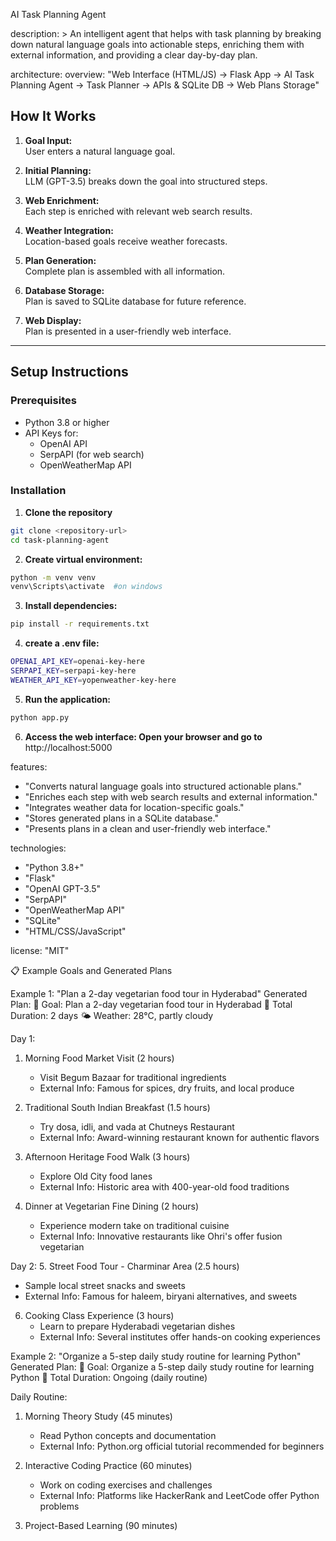 AI Task Planning Agent

description: >
    An intelligent agent that helps with task planning by breaking down natural language goals
    into actionable steps, enriching them with external information, and providing a clear
    day-by-day plan.

architecture:
  overview: "Web Interface (HTML/JS) → Flask App → AI Task Planning Agent → Task Planner → APIs & SQLite DB → Web Plans Storage"

## How It Works

1. **Goal Input:**  
   User enters a natural language goal.

2. **Initial Planning:**  
   LLM (GPT-3.5) breaks down the goal into structured steps.

3. **Web Enrichment:**  
   Each step is enriched with relevant web search results.

4. **Weather Integration:**  
   Location-based goals receive weather forecasts.

5. **Plan Generation:**  
   Complete plan is assembled with all information.

6. **Database Storage:**  
   Plan is saved to SQLite database for future reference.

7. **Web Display:**  
   Plan is presented in a user-friendly web interface.

---

## Setup Instructions

### Prerequisites

- Python 3.8 or higher  
- API Keys for:  
  - OpenAI API  
  - SerpAPI (for web search)  
  - OpenWeatherMap API  

### Installation

1. **Clone the repository**  
  ```bash
git clone <repository-url>
cd task-planning-agent
```
2. **Create virtual environment:**
```bash
python -m venv venv
venv\Scripts\activate  #on windows
```
3. **Install dependencies:**
```bash
pip install -r requirements.txt
```
4. **create a .env file:**
```bash
OPENAI_API_KEY=openai-key-here
SERPAPI_KEY=serpapi-key-here
WEATHER_API_KEY=yopenweather-key-here
```
5. **Run the application:**
```bash
python app.py
```
6. **Access the web interface: Open your browser and go to**
http://localhost:5000

features:
  - "Converts natural language goals into structured actionable plans."
  - "Enriches each step with web search results and external information."
  - "Integrates weather data for location-specific goals."
  - "Stores generated plans in a SQLite database."
  - "Presents plans in a clean and user-friendly web interface."

technologies:
  - "Python 3.8+"
  - "Flask"
  - "OpenAI GPT-3.5"
  - "SerpAPI"
  - "OpenWeatherMap API"
  - "SQLite"
  - "HTML/CSS/JavaScript"

license: "MIT"

📋 Example Goals and Generated Plans

Example 1: "Plan a 2-day vegetarian food tour in Hyderabad"
Generated Plan:
🎯 Goal: Plan a 2-day vegetarian food tour in Hyderabad
📅 Total Duration: 2 days
🌤️ Weather: 28°C, partly cloudy

Day 1:
1. Morning Food Market Visit (2 hours)
   - Visit Begum Bazaar for traditional ingredients
   - External Info: Famous for spices, dry fruits, and local produce
   
2. Traditional South Indian Breakfast (1.5 hours)
   - Try dosa, idli, and vada at Chutneys Restaurant
   - External Info: Award-winning restaurant known for authentic flavors

3. Afternoon Heritage Food Walk (3 hours)
   - Explore Old City food lanes
   - External Info: Historic area with 400-year-old food traditions

4. Dinner at Vegetarian Fine Dining (2 hours)
   - Experience modern take on traditional cuisine
   - External Info: Innovative restaurants like Ohri's offer fusion vegetarian

Day 2:
5. Street Food Tour - Charminar Area (2.5 hours)
   - Sample local street snacks and sweets
   - External Info: Famous for haleem, biryani alternatives, and sweets

6. Cooking Class Experience (3 hours)
   - Learn to prepare Hyderabadi vegetarian dishes
   - External Info: Several institutes offer hands-on cooking experiences

Example 2: "Organize a 5-step daily study routine for learning Python"
Generated Plan:
🎯 Goal: Organize a 5-step daily study routine for learning Python
📅 Total Duration: Ongoing (daily routine)

Daily Routine:
1. Morning Theory Study (45 minutes)
   - Read Python concepts and documentation
   - External Info: Python.org official tutorial recommended for beginners
   
2. Interactive Coding Practice (60 minutes)
   - Work on coding exercises and challenges
   - External Info: Platforms like HackerRank and LeetCode offer Python problems

3. Project-Based Learning (90 minutes)
